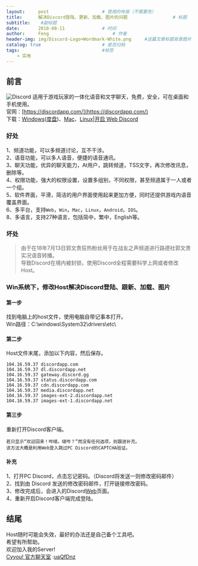 ```yaml
---
layout:     post   				    # 使用的布局（不需要改）
title:      解决Discord登陆、更新、加载、图片的问题 				# 标题
subtitle:    #副标题
date:       2018-08-11 				# 时间
author:     Feng 						# 作者
header-img: img/Discord-Logo+Wordmark-White.png 	#这篇文章标题背景图片
catalog: true 						# 是否归档
tags:								#标签
    - 实用
---
```


## 前言
![Discord](https://discordapp.com/assets/9babbea9acbfec5302d832bae6c3c184.svg)
适用于游戏玩家的一体化语音和文字聊天，免费，安全，可在桌面和手机使用。<br>
官网：[https://discordapp.com/](https://discordapp.com/)<br>
下载：[Windows](https://discordapp.com/api/download?platform=win)([度盘](https://pan.baidu.com/s/1Yg_FgrrU3XbEg3C9Rj-7ug))、[Mac](https://discordapp.com/api/download?platform=osx)、[Linux](https://discordapp.com/api/download?platform=linux&format=deb)|[开启 Web Discord](https://discordapp.com/channels/@me)


### 好处
1、频道功能，可以多频道讨论，互不干涉。<br>
2、语音功能，可以多人语音，便捷的语音通讯。<br>
3、聊天功能，优异的聊天能力，At用户，跳转频道，TSS文字，再次修改讯息，删除等。<br>
4、权限功能，强大的权限设置，设置多组别，不同权限，甚至频道属于一人或者一个组。<br>
5、软件界面，平滑，简洁的用户界面使用起来更加方便，同时还提供游戏内语音覆盖界面。<br>
6、多平台，支持`Web`，`Win`，`Mac`，`Linux`，`Android`，`IOS`。<br>
8、多语言，支持27种语言，包括简中，繁中，English等。

### 坏处
> 由于在18年7月13日郭文贵狂热粉丝用于在战友之声频道进行路德社郭文贵实况语音转播。<br>
> 导致Discord在境内被封锁，使用Discord全程需要科学上网或者修改Host。

### Win系统下，修改Host解决Discord登陆、跟新、加载、图片
#### 第一步
找到电脑上的host文件，使用电脑自带记事本打开。<br>
Win路径：C:\windows\System32\drivers\etc\

#### 第二步
Host文件末尾，添加以下内容，然后保存。
```
104.16.59.37 discordapp.com
104.16.59.37 dl.discordapp.net
104.16.59.37 gateway.discord.gg
104.16.59.37 status.discordapp.com
104.16.59.37 cdn.discordapp.com
104.16.59.37 media.discordapp.net
104.16.59.37 images-ext-2.discordapp.net
104.16.59.37 images-ext-1.discordapp.net    
```

#### 第三步
重新打开Discord客户端。
```
若只显示“欢迎回来！哔啵。啵哔？”而没有任何选项，则跟进补充。
该方法大概是利用Web登入跳过PC Discord的CAPTCHA验证。
```

#### 补充
1、打开PC Discord，点击忘记密码。（Discord将发送一则修改密码邮件）<br>
2、找到由 Discord 发送的修改密码邮件，打开链接修改密码。<br>
3、修改完成后，会进入的Discord[Web](https://discordapp.com/channels/@me)页面。<br>
4、重新开启Discord客户端完成登陆。

## 结尾
Host随时可能会失效，最好的办法还是自己备个工具吧。<br>
希望有所帮助。<br>
欢迎加入我的Server!<br>
[Cyyou! 官方聊天室](https://discordapp.com/invite/uaQfDnz) :[uaQfDnz](https://discordapp.com/invite/uaQfDnz)
